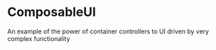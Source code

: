 # ComposableUI
An example of the power of container controllers to UI driven by very complex functionality
